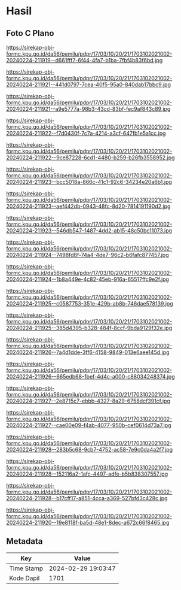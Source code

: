 # Hasil

## Foto C Plano

https://sirekap-obj-formc.kpu.go.id/da56/pemilu/pdpr/17/03/10/20/21/1703102021002-20240224-211919--d661fff7-6f44-4fa7-b1ba-7fbf4b83f6bd.jpg

https://sirekap-obj-formc.kpu.go.id/da56/pemilu/pdpr/17/03/10/20/21/1703102021002-20240224-211921--441d0797-7cea-40f5-95a0-840dab17bbc9.jpg

https://sirekap-obj-formc.kpu.go.id/da56/pemilu/pdpr/17/03/10/20/21/1703102021002-20240224-211921--a9e5777a-98b3-43cd-83bf-fec9af843c89.jpg

https://sirekap-obj-formc.kpu.go.id/da56/pemilu/pdpr/17/03/10/20/21/1703102021002-20240224-211922--f7d0430f-7c7a-4214-a3cf-647fb1e5a1cc.jpg

https://sirekap-obj-formc.kpu.go.id/da56/pemilu/pdpr/17/03/10/20/21/1703102021002-20240224-211922--9ce87228-6cd1-4480-b259-b26fb3558952.jpg

https://sirekap-obj-formc.kpu.go.id/da56/pemilu/pdpr/17/03/10/20/21/1703102021002-20240224-211923--bcc5018a-866c-41c1-92c6-34234e20a6b1.jpg

https://sirekap-obj-formc.kpu.go.id/da56/pemilu/pdpr/17/03/10/20/21/1703102021002-20240224-211923--aef442db-0943-48fc-8d20-7814191190d2.jpg

https://sirekap-obj-formc.kpu.go.id/da56/pemilu/pdpr/17/03/10/20/21/1703102021002-20240224-211923--546db547-1487-4dd2-ab15-48c50bc11073.jpg

https://sirekap-obj-formc.kpu.go.id/da56/pemilu/pdpr/17/03/10/20/21/1703102021002-20240224-211924--7498fd8f-74a4-4de7-96c2-b6fafc877457.jpg

https://sirekap-obj-formc.kpu.go.id/da56/pemilu/pdpr/17/03/10/20/21/1703102021002-20240224-211924--1b8a449e-4c82-45eb-916a-65517ffc9e2f.jpg

https://sirekap-obj-formc.kpu.go.id/da56/pemilu/pdpr/17/03/10/20/21/1703102021002-20240224-211925--c0587753-351e-429b-ab8b-746dae578139.jpg

https://sirekap-obj-formc.kpu.go.id/da56/pemilu/pdpr/17/03/10/20/21/1703102021002-20240224-211925--385d4395-b328-484f-8ccf-9bda9129f32e.jpg

https://sirekap-obj-formc.kpu.go.id/da56/pemilu/pdpr/17/03/10/20/21/1703102021002-20240224-211926--7a4d1dde-3ff6-4158-9849-013e6aee145d.jpg

https://sirekap-obj-formc.kpu.go.id/da56/pemilu/pdpr/17/03/10/20/21/1703102021002-20240224-211926--665edb68-1bef-4d4c-a000-c88034248374.jpg

https://sirekap-obj-formc.kpu.go.id/da56/pemilu/pdpr/17/03/10/20/21/1703102021002-20240224-211927--2e8715c7-ebbb-4327-8a29-6758dcf391cf.jpg

https://sirekap-obj-formc.kpu.go.id/da56/pemilu/pdpr/17/03/10/20/21/1703102021002-20240224-211927--cae00e09-f4ab-4077-950b-cef0614d73a7.jpg

https://sirekap-obj-formc.kpu.go.id/da56/pemilu/pdpr/17/03/10/20/21/1703102021002-20240224-211928--283b5c68-9cb7-4752-ac58-7e9c0da4a2f7.jpg

https://sirekap-obj-formc.kpu.go.id/da56/pemilu/pdpr/17/03/10/20/21/1703102021002-20240224-211928--152116a2-1afc-4497-adfe-b5b838307557.jpg

https://sirekap-obj-formc.kpu.go.id/da56/pemilu/pdpr/17/03/10/20/21/1703102021002-20240224-211928--b17cff17-a851-4cca-a369-527bfd3c428c.jpg

https://sirekap-obj-formc.kpu.go.id/da56/pemilu/pdpr/17/03/10/20/21/1703102021002-20240224-211920--19e8118f-ba5d-48e1-8dec-a672c66f8465.jpg


## Metadata

| Key        | Value               |
| ---------- | ------------------- |
| Time Stamp | 2024-02-29 19:03:47 |
| Kode Dapil | 1701                |



